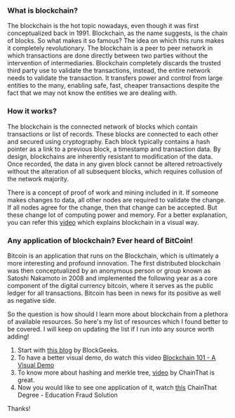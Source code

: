 ### What is blockchain?

The blockchain is the hot topic nowadays, even though it was first conceptualized back
in 1991. Blockchain, as the name suggests, is the chain of blocks. So what makes it 
so famous? The idea on which this runs makes it completely revolutionary. 
The blockchain is a peer to peer network in which transactions are done directly 
between two parties without the intervention of intermediaries. 
Blockchain completely discards the trusted third party use to validate 
the transactions, instead, the entire network needs to validate the transaction. 
It transfers power and control from large entities to the many, enabling safe, 
fast, cheaper transactions despite the fact that we may not know the entities 
we are dealing with.

### How it works?


The blockchain is the connected network of blocks which contain transactions
or list of records. These blocks are connected to each other and secured 
using cryptography. Each block typically contains a hash pointer as a 
link to a previous block, a timestamp and transaction data. 
By design, blockchains are inherently resistant to modification of the data. 
Once recorded, the data in any given block cannot be altered retroactively 
without the alteration of all subsequent blocks, which requires collusion of 
the network majority.

There is a concept of proof of work and mining included in it. 
If someone makes changes to data, all other nodes are required to validate the change. 
If all nodes agree for the change, then that change can be accepted. 
But these change lot of computing power and memory. 
For a better explanation, you can refer
this [video](https://www.youtube.com/watch?v=_160oMzblY8)
which explains blockchain in a visual way.

### Any application of blockchain? Ever heard of BitCoin!

Bitcoin is an application that runs on the Blockchain, 
which is ultimately a more interesting and profound innovation. 
The first distributed blockchain was then conceptualized by an 
anonymous person or group known as Satoshi Nakamoto in 2008 and 
implemented the following year as a core component of the digital 
currency bitcoin, where it serves as the public ledger for all transactions. 
Bitcoin has been in news for its positive as well as negative side.

So the question is how should I learn more about blockchain from a plethora of available resources. So here's my list of resources which I found better to be covered. I will keep on updating the list if I run into any source worth adding! 

1. Start with [this blog](https://blockgeeks.com/guides/what-is-blockchain-technology/) by BlockGeeks.
2. To have a better visual demo, do watch this video [Blockchain 101 - A Visual Demo](https://www.youtube.com/watch?v=_160oMzblY8)
3. To know more about hashing and merkle tree, [video](https://www.youtube.com/watch?v=lik9aaFIsl4) by ChainThat is great.
4. Now you would like to see one application of it, watch [this](https://www.youtube.com/watch?v=X-OENCtxwKw) ChainThat Degree - Education Fraud Solution

Thanks!
